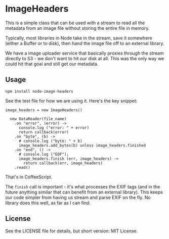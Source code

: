 # ImageHeaders

This is a simple class that can be used with a stream to read
all the metadata from an image file without storing the entire file in memory.

Typically, most libraries in Node take in the stream, save it somewhere
(either a Buffer or to disk), then hand the image file off to an external library.

We have a image uploader service that basically proxies through the stream
directly to S3 - we don't want to hit our disk at all. This was the only way we could
hit that goal and still get our metadata.

## Usage

````
npm install node-image-headers
````

See the test file for how we are using it. Here's the key snippet:

````
image_headers = new ImageHeaders()

  new DataReader(file_name)
    .on "error", (error) ->
      console.log ("error: " + error)
      return callback(error)
    .on "byte", (b) ->
      # console.log ("byte: " + b)
      image_headers.add_bytes(b) unless image_headers.finished
    .on "end", () ->
      # console.log ("EOF");
      image_headers.finish (err, image_headers) ->
        return callback(err, image_headers)
    .read()
````

That's in CoffeeScript.

The `finish` call is important - it's what processes the EXIF tags (and
in the future anything similar that can benefit from an external library). This
keeps our code simpler from having us stream and parse EXIF on the fly. No library
does this well, as far as I can find.

## License

See the LICENSE file for details, but short version: MIT License.

